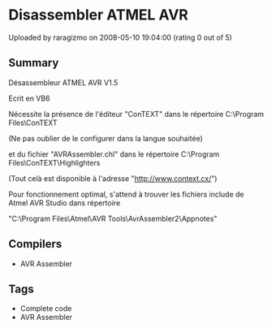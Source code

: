 # Disassembler ATMEL AVR

Uploaded by raragizmo on 2008-05-10 19:04:00 (rating 0 out of 5)

## Summary

Désassembleur ATMEL AVR V1.5


Ecrit en VB6


Nécessite la présence de l'éditeur "ConTEXT" dans le répertoire C:\Program Files\ConTEXT


(Ne pas oublier de le configurer dans la langue souhaitée)


et du fichier "AVRAssembler.chl" dans le répertoire C:\Program Files\ConTEXT\Highlighters


(Tout celà est disponible à l'adresse "<http://www.context.cx/>")


Pour fonctionnement optimal, s'attend à trouver les fichiers include de Atmel AVR Studio dans répertoire  

 "C:\Program Files\Atmel\AVR Tools\AvrAssembler2\Appnotes"

## Compilers

- AVR Assembler

## Tags

- Complete code
- AVR Assembler
